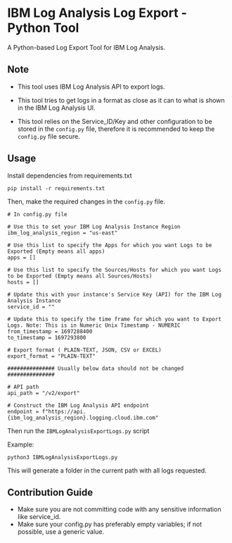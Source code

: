 # IBM Log Analysis Log Export - Python Tool

A Python-based Log Export Tool for IBM Log Analysis.

## Note

- This tool uses IBM Log Analysis API to export logs.

- This tool tries to get logs in a format as close as it can to what is shown in the IBM Log Analysis UI.

- This tool relies on the Service_ID/Key and other configuration to be stored in the `config.py` file, therefore it is recommended to keep the `config.py` file secure.

## Usage

Install dependencies from requirements.txt

    pip install -r requirements.txt

Then, make the required changes in the `config.py` file.

    # In config.py file

    # Use this to set your IBM Log Analysis Instance Region
    ibm_log_analysis_region = "us-east"

    # Use this list to specify the Apps for which you want Logs to be Exported (Empty means all apps)
    apps = []

    # Use this list to specify the Sources/Hosts for which you want Logs to be Exported (Empty means all Sources/Hosts)
    hosts = []

    # Update this with your instance's Service Key (API) for the IBM Log Analysis Instance
    service_id = ""

    # Update this to specify the time frame for which you want to Export Logs. Note: This is in Numeric Unix Timestamp - NUMERIC
    from_timestamp = 1697288400
    to_timestamp = 1697293800

    # Export format ( PLAIN-TEXT, JSON, CSV or EXCEL)
    export_format = "PLAIN-TEXT"

    ############### Usually below data should not be changed  ###############

    # API path
    api_path = "/v2/export"

    # Construct the IBM Log Analysis API endpoint
    endpoint = f"https://api.{ibm_log_analysis_region}.logging.cloud.ibm.com"

Then run the `IBMLogAnalysisExportLogs.py` script

Example:

    python3 IBMLogAnalysisExportLogs.py

This will generate a folder in the current path with all logs requested.

## Contribution Guide

- Make sure you are not committing code with any sensitive information like service_id.
- Make sure your config.py has preferably empty variables; if not possible, use a generic value.
